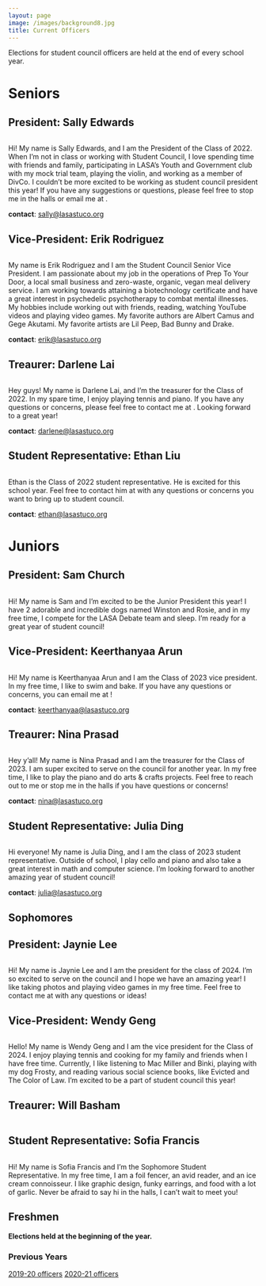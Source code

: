 ```yaml
---
layout: page
image: /images/background8.jpg
title: Current Officers
---
```

Elections for student council officers are held at the end of every school year.
# Seniors
## President: Sally Edwards
<figure style="width: 400px" class="align-center">
  <img src="{{ '/images/Sally Edwards.JPG' | absolute_url }}" alt="">
</figure>
Hi! My name is Sally Edwards, and I am the President of the Class of 2022. When I’m not in class or working with Student Council, I love spending time with friends and family, participating in LASA’s Youth and Government club with my mock trial team, playing the violin, and working as a member of DivCo. I couldn’t be more excited to be working as student council president this year! If you have any suggestions or questions, please feel free to stop me in the halls or email me at <sallyedwards04@gmail.com>.

**contact**: <sally@lasastuco.org>
## Vice-President: Erik Rodriguez
<figure style="width: 400px" class="align-center">
  <img src="{{ '/images/erik.jpeg' | absolute_url }}" alt="">
</figure>
My name is Erik Rodriguez and I am the Student Council Senior Vice President. I am passionate about my job in the operations of Prep To Your Door, a local small business and zero-waste, organic, vegan meal delivery service. I am working towards attaining a biotechnology certificate and have a great interest in psychedelic psychotherapy to combat mental illnesses. My hobbies include working out with friends, reading, watching YouTube videos and playing video games. My favorite authors are Albert Camus and Gege Akutami. My favorite artists are Lil Peep, Bad Bunny and Drake.

**contact**: <erik@lasastuco.org>
## Treaurer: Darlene Lai
<figure style="width: 400px" class="align-center">
  <img src="{{ '/images/darlenepic.jpeg' | absolute_url }}" alt="">
</figure>
Hey guys! My name is Darlene Lai, and I’m the treasurer for the Class of 2022. In my spare time, I enjoy playing tennis and piano. If you have any questions or concerns, please feel free to contact me at <darlenelai@gmail.com>. Looking forward to a great year!

**contact**: <darlene@lasastuco.org>
## Student Representative: Ethan Liu
<figure style="width: 400px" class="align-center">
  <img src="{{ '/images/ethanstuco.JPG' | absolute_url }}" alt="">
</figure>
Ethan is the Class of 2022 student representative. He is excited for this school year. Feel free to contact him at <ethanliu04@gmail.com> with any questions or concerns you want to bring up to student council.

**contact**: <ethan@lasastuco.org>


# Juniors
## President: Sam Church
<figure style="width: 400px" class="align-center">
  <img src="{{ '/images/sam church photo.jpg' | absolute_url }}" alt="">
</figure>
Hi! My name is Sam and I’m excited to be the Junior President this year! I have 2 adorable and incredible dogs named Winston and Rosie, and in my free time, I compete for the LASA Debate team and sleep. I’m ready for a great year of student council!

## Vice-President: Keerthanyaa Arun
<figure style="width: 400px" class="align-center">
  <img src="{{ '/images/Keerthanyaa2.png' | absolute_url }}" alt="">
</figure>
Hi! My name is Keerthanyaa Arun and I am the Class of 2023 vice president. In my free time, I like to swim and bake. If you have any questions or concerns, you can email me at <keerthanyaa@gmail.com>!

**contact**: <keerthanyaa@lasastuco.org>
## Treaurer: Nina Prasad
<figure style="width: 350px" class="align-center">
  <img src="{{ '/images/Nina Prasad.JPG' | absolute_url }}" alt="">
</figure>
Hey y’all! My name is Nina Prasad and I am the treasurer for the Class of 2023. I am super excited to serve on the council for another year. In my free time, I like to play the piano and do arts & crafts projects. Feel free to reach out to me or stop me in the halls if you have questions or concerns!

**contact**: <nina@lasastuco.org>
## Student Representative: Julia Ding
<figure style="width: 400px" class="align-center">
  <img src="{{ '/images/juliaa.JPG' | absolute_url }}" alt="">
</figure>
Hi everyone! My name is Julia Ding, and I am the class of 2023 student representative. Outside of school, I play cello and piano and also take a great interest in math and computer science. I’m looking forward to another amazing year of student council!

**contact**: <julia@lasastuco.org>

## Sophomores
## President: Jaynie Lee
<figure style="width: 400px" class="align-center">
  <img src="{{ '/images/JaynieLeephoto.jpg' | absolute_url }}" alt="">
</figure>
Hi! My name is Jaynie Lee and I am the president for the class of 2024. I’m so excited to serve on the council and I hope we have an amazing year! I like taking photos and playing video games in my free time. Feel free to contact me at <jaynie.sn.lee@gmail.com> with any questions or ideas!

## Vice-President: Wendy Geng
<figure style="width: 400px" class="align-center">
  <img src="{{ '' | absolute_url }}" alt="">
</figure>
Hello! My name is Wendy Geng and I am the vice president for the Class of 2024. I enjoy playing tennis and cooking for my family and friends when I have free time. Currently, I like listening to Mac Miller and Binki, playing with my dog Frosty, and reading various social science books, like Evicted and The Color of Law. I’m excited to be a part of student council this year!

## Treaurer: Will Basham
<figure style="width: 350px" class="align-center">
  <img src="{{ '' | absolute_url }}" alt="">
</figure>


## Student Representative: Sofia Francis
<figure style="width: 400px" class="align-center">
  <img src="{{ '/images/sofia_francis - 1.jpeg' | absolute_url }}" alt="">
</figure>
Hi! My name is Sofia Francis and I’m the Sophomore Student Representative. In my free time, I am a foil fencer, an avid reader, and an ice cream connoisseur. I like graphic design, funky earrings, and food with a lot of garlic. Never be afraid to say hi in the halls, I can’t wait to meet you!

## Freshmen
**Elections held at the beginning of the year.**

### Previous Years
[2019-20 officers](https://lasastuco.org/Current-Officers/2019-20-Officers/)
[2020-21 officers](https://lasastuco.org/Current-Officers/2020-21-Officers/)